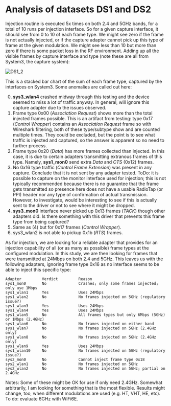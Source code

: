 # Analysis of datasets DS1 and DS2

Injection routine is executed 5x times on both 2.4 and 5GHz bands, for a total of 10 runs per injection interface.  So for a given capture interface, it should see from 0 to 10 of each frame type.  We might see zero if the frame is not actually injected, or if the capture adapter cannot pick up this type of frame at the given modulation.  We might see less than 10 but more than zero if there is some packet loss in the RF environment.  Adding up all the visible frames by capture interface and type (note these are all from System3, the capture system):

![DS1_2](https://user-images.githubusercontent.com/70328008/203403931-34a4e74c-06a1-4b2b-a796-9421398ebc13.png)

This is a stacked bar chart of the sum of each frame type, captured by the interfaces on System3.  Some anomalies are called out here:

0. **sys3_wlan4** crashed midway through this testing and the device seemed to miss a lot of traffic anyway.  In general, will ignore this capture adapter due to the issues observed.
1. Frame type 0x00 (*Association Request*) shows more than the total injected frames possible.  This is an artifact from testing: type 0x17 (*Control Wrapper*) contains an *Association Request* frame so with Wireshark filtering, both of these type/subtype show and are counted multiple times.  They could be excluded, but the point is to see what traffic is injected and captured, so the answer is apparent so no need to further process.
2. Frame type 0x20 (*Data*) has more frames collected than injected.  In this case, it is due to certain adapters transmitting extranous frames of this type.  Namely, **sys1_mon0** send extra *Data* and *CTS* (0x12) frames.
3. No 0x16 type traffic (*Control Frame Extension*) was present in any capture.  Conclude that it is not sent by any adapter tested.  ToDo: it is possible to capture on the monitor interface used for injection; this is not typically recommended because there is no guarantee that the frame gets transmitted so presence here does not have a usable RadioTap (or PPI) header nor any type of confirmation of actual transmission.  However, to investigate, would be interesting to see if this is actually sent to the driver or not to see where it might be dropped.
4. **sys3_mon0** interface never picked up 0x13 frames (*TACK*) though other adapters did.  Is there something with this driver that prevents this frame type from being captured?
5. Same as (4) but for 0x17 frames (*Control Wrapper*).
6. sys3_wlan2 is not able to pickup 0x1b (*RTS*) frames.

As for injection, we are looking for a reliable adapter that provides for an injection capability of all (or as many as possible) frame types at the configured modulation.  In this study, we are then looking for frames that were transmitted at 24Mbps on both 2.4 and 5GHz.  This leaves us with the following adapters, ignoring frame type 0x16 as no interface seems to be able to inject this specific type:

```
Adapter         Verdict         Reason
sys1_mon0       No              Crashes; only some frames injected; only use 1Mbps
sys1_wlan1      Yes             Uses 24Mbps
sys1_wlan2      No              No frames injected on 5GHz (regulatory issue?)
sys1_wlan3      Yes             Uses 24Mbps
sys1_wlan4      Yes             Uses 24Mbps
sys1_wlan5      No              All frames types but only 6Mbps (5GHz) or 1Mbps (2.4GHz)
sys1_wlan6      No              No frames injected on either band
sys1_wlan7      No              No frames injected on 5GHz (2.4GHz only)
sys1_wlan8      No              No frames injected on 5GHz (2.4GHz only)
sys1_wlan9      Yes             Uses 24Mbps
sys1_wlan10     No              No frames injected on 5GHz (regulatory issue?)
sys2_mon0       No              Cannot inject frame type 0x18
sys2_wlan1      No              No frames injected on 5GHz
sys2_wlan2      No              No frames injected on 5GHz; partial on 2.4GHz
```

Notes: Some of these might be OK for use if only need 2.4GHz.  Somewhat arbitrarily, I am looking for something that is the most flexible.  Results might change, too, when different modulations are used (e.g. HT, VHT, HE, etc).  To do: evaluate 6GHz with WiFi6E.

